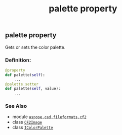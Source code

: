 ﻿---
title: palette property
second_title: Aspose.CAD for Python via .NET API References
description: 
type: docs
weight: 270
url: /python-net/aspose.cad.fileformats.cf2/cf2image/palette/
is_root: false
---

## palette property


Gets or sets the color palette.
### Definition:
```python
@property
def palette(self):
    ...
@palette.setter
def palette(self, value):
    ...
```

### See Also
* module [`aspose.cad.fileformats.cf2`](../../)
* class [`CF2Image`](/cad/python-net/aspose.cad.fileformats.cf2/cf2image)
* class [`IColorPalette`](/cad/python-net/aspose.cad/icolorpalette)

